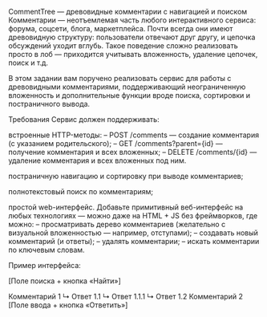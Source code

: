CommentTree — древовидные комментарии с навигацией и поиском
Комментарии — неотъемлемая часть любого интерактивного сервиса: форума, соцсети, блога, маркетплейса. Почти всегда они имеют древовидную структуру: пользователи отвечают друг другу, и цепочка обсуждений уходит вглубь. Такое поведение сложно реализовать просто в лоб — приходится учитывать вложенность, удаление цепочек, поиск и т.д.

В этом задании вам поручено реализовать сервис для работы с древовидными комментариями, поддерживающий неограниченную вложенность и дополнительные функции вроде поиска, сортировки и постраничного вывода.

Требования
Сервис должен поддерживать:

встроенные HTTP-методы:
– POST /comments — создание комментария (с указанием родительского);
– GET /comments?parent={id} — получение комментария и всех вложенных;
– DELETE /comments/{id} — удаление комментария и всех вложенных под ним.

постраничную навигацию и сортировку при выводе комментариев;

полнотекстовый поиск по комментариям;

простой web-интерфейс. Добавьте примитивный веб-интерфейс на любых технологиях — можно даже на HTML + JS без фреймворков, где можно:
– просматривать дерево комментариев (желательно с визуальной вложенностью — например, отступами);
– создавать новый комментарий (и ответы);
– удалять комментарии;
– искать комментарии по ключевым словам.

Пример интерфейса:

[Поле поиска + кнопка «Найти»]

Комментарий 1
↳ Ответ 1.1
↳ Ответ 1.1.1
↳ Ответ 1.2
Комментарий 2
[Поле ввода + кнопка «Ответить»]